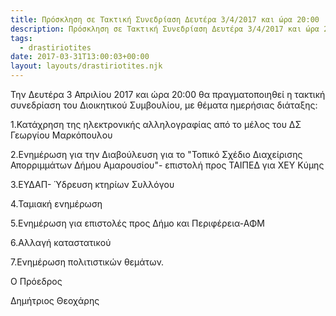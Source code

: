 ```yaml
---
title: Πρόσκληση σε Τακτική Συνεδρίαση Δευτέρα 3/4/2017 και ώρα 20:00
description: Πρόσκληση σε Τακτική Συνεδρίαση Δευτέρα 3/4/2017 και ώρα 20:00
tags:
  - drastiriotites
date: 2017-03-31T13:00:03+00:00
layout: layouts/drastiriotites.njk
---
```


<!-- excerpt -->
Την Δευτέρα 3 Απριλίου 2017 και ώρα 20:00 θα πραγματοποιηθεί η τακτική συνεδρίαση του Διοικητικού Συμβουλίου, με θέματα ημερήσιας διάταξης:

1.Κατάχρηση της ηλεκτρονικής αλληλογραφίας από το μέλος του ΔΣ Γεωργίου Μαρκόπουλου

2.Ενημέρωση για την Διαβούλευση για το "Τοπικό Σχέδιο Διαχείρισης Απορριμμάτων Δήμου Αμαρουσίου"- επιστολή προς ΤΑΙΠΕΔ για ΧΕΥ Κύμης

3.ΕΥΔΑΠ- Ύδρευση κτηρίων Συλλόγου

4.Ταμιακή ενημέρωση

5.Ενημέρωση για επιστολές προς Δήμο και Περιφέρεια-ΑΦΜ

6.Αλλαγή καταστατικού

7.Ενημέρωση πολιτιστικών θεμάτων.

 

Ο Πρόεδρος

Δημήτριος Θεοχάρης
